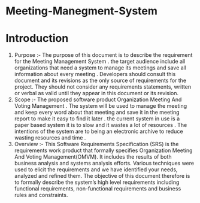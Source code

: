 # Meeting-Manegment-System
# Introduction
1.	Purpose :-
The purpose of this document is to describe the requirement for the Meeting Management System . the target audience include all organizations that need a system to manage its meetings and save all information about every meeting .
Developers should consult this document and its revisions as the only source of requirements for the project. They should not consider any requirements statements, written or verbal as valid until they appear in this document or its revision.
2.	Scope :-
The proposed software product Organization Meeting And Voting Management . The system will be used to manage the meeting and keep every word about that meeting and save it in the meeting report to make it easy to find it later . the current system in use is a paper based system it is to slow and it wastes a lot of resources . The intentions of the system are to being an electronic archive to reduce wasting  resources and time . 
3.	Overview :-
This Software Requirements Specification (SRS) is the requirements work product that formally specifies Organization Meeting And Voting Management(OMVM). It includes the results of both business analysis and systems analysis efforts. Various techniques were used to elicit the requirements and we have identified your needs, analyzed and refined them. The objective of this document therefore is to formally describe the system’s high level requirements including functional requirements, non-functional requirements and business rules and constraints.
